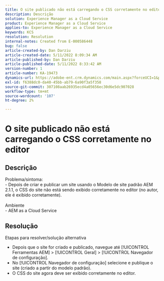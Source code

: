 ```yaml
---
title: O site publicado não está carregando o CSS corretamente no editor
description: Descrição
solution: Experience Manager as a Cloud Service
product: Experience Manager as a Cloud Service
applies-to: Experience Manager as a Cloud Service
keywords: KCS
resolution: Resolution
internal-notes: Created from E-000586448
bug: false
article-created-by: Dan Darziu
article-created-date: 5/11/2022 8:09:34 AM
article-published-by: Dan Darziu
article-published-date: 5/11/2022 8:33:42 AM
version-number: 1
article-number: KA-19473
dynamics-url: https://adobe-ent.crm.dynamics.com/main.aspx?forceUCI=1&pagetype=entityrecord&etn=knowledgearticle&id=f8aa2bad-01d1-ec11-a7b5-00224809c556
exl-id: f6388dc0-da40-45bb-ab79-6a90f3a5f358
source-git-commit: 307108aab26935ecd4a05656ec30d6e5dc907028
workflow-type: tm+mt
source-wordcount: '107'
ht-degree: 2%

---
```


# O site publicado não está carregando o CSS corretamente no editor

## Descrição

Problema/sintoma:<br>- Depois de criar e publicar um site usando o Modelo de site padrão AEM 2.1.1, o CSS do site não está sendo exibido corretamente no editor (no autor, ele é exibido corretamente).<br><br>Ambiente<br>- AEM as a Cloud Service

## Resolução


Etapas para resolver/solução alternativa

- Depois que o site for criado e publicado, navegue até [!UICONTROL Ferramentas AEM] > [!UICONTROL Geral] > [!UICONTROL Navegador de configuração].
- No [!UICONTROL Navegador de configuração] selecione e publique o site (criado a partir do modelo padrão).
- O CSS do site agora deve ser exibido corretamente no editor.
